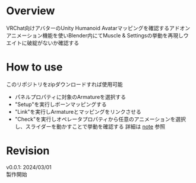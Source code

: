 # Overview
VRChat向けアバターのUnity Humanoid Avatarマッピングを確認するアドオン  
アニメーション機能を使いBlender内にてMuscle & Settingsの挙動を再現しウエイトに破綻がないか確認する  

# How to use
このリポジトリをzipダウンロードすれば使用可能  
- パネルプロパティに対象のArmatureを選択する
- "Setup"を実行しボーンマッピングする
- "Link"を実行しArmatureとマッピングをリンクさせる
- "Check"を実行しオペレータプロパティから任意のアニメーションを選択し、スライダーを動かすことで挙動を確認する
詳細は
[note](https://note.com/preview/n0ad7f3701df1?prev_access_key=6f64f5da1784e2f72c49a438e3e5253d)
参照

# Revision
v0.0.1: 2024/03/01  
製作開始

